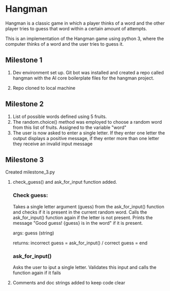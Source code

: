 # Hangman
Hangman is a classic game in which a player thinks of a word and the other player tries to guess that word within a certain amount of attempts.

This is an implementation of the Hangman game using python 3, where the computer thinks of a word and the user tries to guess it. 

## Milestone 1

1. Dev environment set up. Git bot was installed and created a repo called hangman with the AI core boilerplate files for the hangman project.

2. Repo cloned to local machine

## Milestone 2

1. List of possible words  defined using 5 fruits.
2. The random.choice() method was employed to choose a random word from this list of fruits. Assigned to the variable "word"
3. The user is now asked to enter a single letter. If they enter one letter the output displays a positive message, if they enter more than one letter they receive an invalid input message

## Milestone 3

Created milestone_3.py

1. check_guess() and ask_for_input function added. 

    ### Check guess: 
    Takes a single letter argument (guess) from the ask_for_input() function 
    and checks if it is present in the current random word. 
    Calls the ask_for_input() function again if the letter is not present.
    Prints the message "Good guess! {guess} is in the word" if it is present.

    args: guess (string)

    returns: incorrect guess = ask_for_input() / correct guess = end

    ### ask_for_input()
    Asks the user to iput a single letter. Validates this input and calls the function again if it fails

2. Comments and doc strings added to keep code clear




